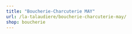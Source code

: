 ```yaml
---
title: "Boucherie-Charcuterie MAY"
url: /la-talaudiere/boucherie-charcuterie-may/
shop: boucherie
---
```

